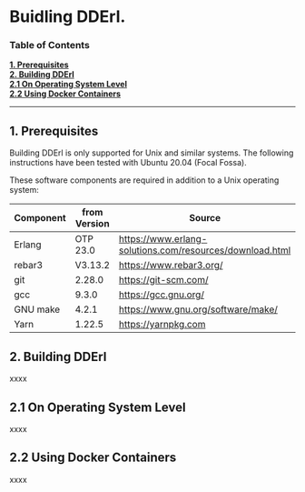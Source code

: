 Buidling DDErl.
=====

### Table of Contents

**[1. Prerequisites](#prerequisites)**<br>
**[2. Building DDErl](#buildinf_dderl)**<br>
**[2.1 On Operating System Level](#on_operating_system_level)**<br>
**[2.2 Using Docker Containers](#using_docker_containers)**<br>

----

## <a name="prerequisites"></a> 1. Prerequisites

Building DDErl is only supported for Unix and similar systems.
The following instructions have been tested with Ubuntu 20.04 (Focal Fossa). 

These software components are required in addition to a Unix operating system:

| Component | from Version  | Source                                                   |
| --------- | ------------- | -------------------------------------------------------- |
| Erlang    | OTP 23.0      | https://www.erlang-solutions.com/resources/download.html |
| rebar3    | V3.13.2       | https://www.rebar3.org/                                  |
| git       | 2.28.0        | https://git-scm.com/                                     | 
| gcc       | 9.3.0         | https://gcc.gnu.org/                                     |
| GNU make  | 4.2.1         | https://www.gnu.org/software/make/                       |
| Yarn      | 1.22.5        | https://yarnpkg.com                                      |

## <a name="buildinf_dderl"></a> 2. Building DDErl

xxxx

## <a name="on_operating_system_level"></a> 2.1 On Operating System Level

xxxx

## <a name="using_docker_containers"></a> 2.2 Using Docker Containers

xxxx
